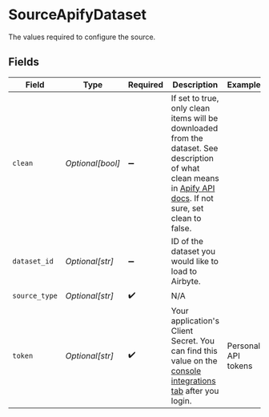 # SourceApifyDataset

The values required to configure the source.


## Fields

| Field                                                                                                                                                                                                                                                   | Type                                                                                                                                                                                                                                                    | Required                                                                                                                                                                                                                                                | Description                                                                                                                                                                                                                                             | Example                                                                                                                                                                                                                                                 |
| ------------------------------------------------------------------------------------------------------------------------------------------------------------------------------------------------------------------------------------------------------- | ------------------------------------------------------------------------------------------------------------------------------------------------------------------------------------------------------------------------------------------------------- | ------------------------------------------------------------------------------------------------------------------------------------------------------------------------------------------------------------------------------------------------------- | ------------------------------------------------------------------------------------------------------------------------------------------------------------------------------------------------------------------------------------------------------- | ------------------------------------------------------------------------------------------------------------------------------------------------------------------------------------------------------------------------------------------------------- |
| `clean`                                                                                                                                                                                                                                                 | *Optional[bool]*                                                                                                                                                                                                                                        | :heavy_minus_sign:                                                                                                                                                                                                                                      | If set to true, only clean items will be downloaded from the dataset. See description of what clean means in <a href="https://docs.apify.com/api/v2#/reference/datasets/item-collection/get-items">Apify API docs</a>. If not sure, set clean to false. |                                                                                                                                                                                                                                                         |
| `dataset_id`                                                                                                                                                                                                                                            | *Optional[str]*                                                                                                                                                                                                                                         | :heavy_minus_sign:                                                                                                                                                                                                                                      | ID of the dataset you would like to load to Airbyte.                                                                                                                                                                                                    |                                                                                                                                                                                                                                                         |
| `source_type`                                                                                                                                                                                                                                           | *Optional[str]*                                                                                                                                                                                                                                         | :heavy_check_mark:                                                                                                                                                                                                                                      | N/A                                                                                                                                                                                                                                                     |                                                                                                                                                                                                                                                         |
| `token`                                                                                                                                                                                                                                                 | *Optional[str]*                                                                                                                                                                                                                                         | :heavy_check_mark:                                                                                                                                                                                                                                      | Your application's Client Secret. You can find this value on the <a href="https://console.apify.com/account/integrations">console integrations tab</a> after you login.                                                                                 | Personal API tokens                                                                                                                                                                                                                                     |